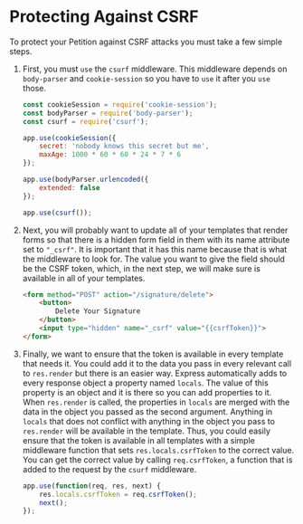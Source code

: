 # Protecting Against CSRF

To protect your Petition against CSRF attacks you must take a few simple steps.

1. First, you must `use` the `csurf` middleware. This middleware depends on `body-parser` and `cookie-session` so you have to `use` it after you `use` those.
    ```js
    const cookieSession = require('cookie-session');
    const bodyParser = require('body-parser');
    const csurf = require('csurf');

    app.use(cookieSession({
        secret: 'nobody knows this secret but me',
        maxAge: 1000 * 60 * 60 * 24 * 7 * 6
    });

    app.use(bodyParser.urlencoded({
        extended: false
    });

    app.use(csurf()); 
    ```

2. Next, you will probably want to update all of your templates that render forms so that there is a hidden form field in them with its name attribute set to `"_csrf"`. It is important that it has this name because that is what the middleware to look for. The value you want to give the field should be the CSRF token, which, in the next step, we will make sure is available in all of your templates.

   ```html
   <form method="POST" action="/signature/delete">
       <button>
           Delete Your Signature
       </button>
       <input type="hidden" name="_csrf" value="{{csrfToken}}">
   </form>
   ```

3. Finally, we want to ensure that the token is available in every template that needs it. You could add it to the data you pass in every relevant call to `res.render` but there is an easier way. Express automatically adds to every response object a property named `locals`. The value of this property is an object and it is there so you can add properties to it. When `res.render` is called, the properties in `locals` are merged with the data in the object you passed as the second argument. Anything in `locals` that does not conflict with anything in the object you pass to `res.render` will be available in the template. Thus, you could easily ensure that the token is available in all templates with a simple middleware function that sets `res.locals.csrfToken` to the correct value. You can get the correct value by calling `req.csrfToken`, a function that is added to the request by the `csurf` middleware.

   ```js
   app.use(function(req, res, next) {
       res.locals.csrfToken = req.csrfToken();
       next();
   });	
   ```

 

